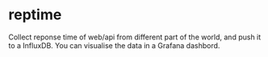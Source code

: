 # reptime
Collect reponse time of web/api from different part of the world, and push it to a InfluxDB. You can visualise the data in a Grafana dashbord.
